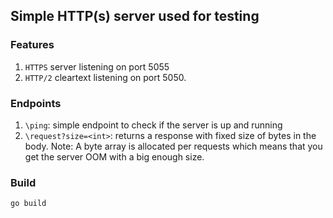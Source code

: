 ## Simple HTTP(s) server used for testing

### Features
1. `HTTPS` server listening on port 5055
2. `HTTP/2` cleartext listening on port 5050.


### Endpoints
1. `\ping`: simple endpoint to check if the server is up and running
2. `\request?size=<int>`: returns a response with fixed size of bytes in the body. Note: A byte array is allocated per requests
which means that you get the server OOM with a big enough size.


### Build

```
go build
```